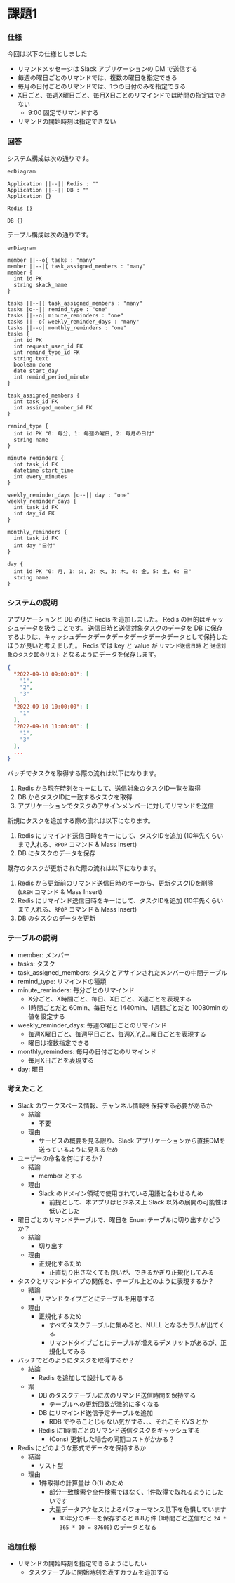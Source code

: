 # 課題1

### 仕様

今回は以下の仕様としました

- リマンドメッセージは Slack アプリケーションの DM で送信する
- 毎週の曜日ごとのリマンドでは、複数の曜日を指定できる
- 毎月の日付ごとのリマンドでは、1つの日付のみを指定できる
- X日ごと、毎週X曜日ごと、毎月X日ごとのリマインドでは時間の指定はできない
  - 9:00 固定でリマンドする
- リマンドの開始時刻は指定できない

### 回答

システム構成は次の通りです。

```mermaid
erDiagram

Application ||--|| Redis : ""
Application ||--|| DB : ""
Application {}

Redis {}

DB {}

```

テーブル構成は次の通りです。

```mermaid
erDiagram

member ||--o{ tasks : "many"
member ||--|{ task_assigned_members : "many"
member {
  int id PK
  string skack_name
}

tasks ||--|{ task_assigned_members : "many"
tasks |o--|| remind_type : "one"
tasks ||--o| minute_reminders : "one"
tasks ||--o{ weekly_reminder_days : "many"
tasks ||--o| monthly_reminders : "one"
tasks {
  int id PK
  int request_user_id FK
  int remind_type_id FK
  string text
  boolean done
  date start_day
  int remind_period_minute
}

task_assigned_members {
  int task_id FK
  int assinged_member_id FK 
}

remind_type {
  int id PK "0: 毎分, 1: 毎週の曜日, 2: 毎月の日付"
  string name
}

minute_reminders {
  int task_id FK
  datetime start_time
  int every_minutes
}

weekly_reminder_days |o--|| day : "one"
weekly_reminder_days {
  int task_id FK
  int day_id FK
}

monthly_reminders {
  int task_id FK
  int day "日付"
}

day {
  int id PK "0: 月, 1: 火, 2: 水, 3: 木, 4: 金, 5: 土, 6: 日"
  string name
}
```

### システムの説明

アプリケーションと DB の他に Redis を追加しました。 Redis の目的はキャッシュデータを扱うことです。 送信日時と送信対象タスクのデータを DB
に保存するよりは、キャッシュデータデータデータデータデータデータとして保持したほうが良いと考えました。 Redis では key と value が `リマンド送信日時`
と `送信対象のタスクIDのリスト` となるようにデータを保存します。

```json
{
  "2022-09-10 09:00:00": [
    "1",
    "2",
    "3"
  ],
  "2022-09-10 10:00:00": [
    "1"
  ],
  "2022-09-10 11:00:00": [
    "1",
    "3"
  ],
  ...
}
```

バッチでタスクを取得する際の流れは以下になります。

1. Redis から現在時刻をキーにして、送信対象のタスクID一覧を取得
2. DB からタスクIDに一致するタスクを取得
3. アプリケーションでタスクのアサインメンバーに対してリマンドを送信

新規にタスクを追加する際の流れは以下になります。

1. Redis にリマインド送信日時をキーにして、タスクIDを追加 (10年先くらいまで入れる、`RPOP` コマンド & Mass Insert)
2. DB にタスクのデータを保存

既存のタスクが更新された際の流れは以下になります。

1. Redis から更新前のリマンド送信日時のキーから、更新タスクIDを削除 (`LREM` コマンド & Mass Insert)
2. Redis にリマインド送信日時をキーにして、タスクIDを追加 (10年先くらいまで入れる、`RPOP` コマンド & Mass Insert)
3. DB のタスクのデータを更新

### テーブルの説明

- member: メンバー
- tasks: タスク
- task_assigned_members: タスクとアサインされたメンバーの中間テーブル
- remind_type: リマインドの種類
- minute_reminders: 毎分ごとのリマインド
  - X分ごと、X時間ごと、毎日、X日ごと、X週ごとを表現する
  - 1時間ごとだと 60min、毎日だと 1440min、1週間ごとだと 10080min の値を設定する
- weekly_reminder_days: 毎週の曜日ごとのリマインド
  - 毎週X曜日ごと、毎週平日ごと、毎週X,Y,Z...曜日ごとを表現する
  - 曜日は複数指定できる
- monthly_reminders: 毎月の日付ごとのリマインド
  - 毎月X日ごとを表現する
- day: 曜日

### 考えたこと

- Slack のワークスペース情報、チャンネル情報を保持する必要があるか
  - 結論
    - 不要
  - 理由
    - サービスの概要を見る限り、Slack アプリケーションから直接DMを送っているように見えるため
- ユーザーの命名を何にするか？
  - 結論
    - member とする
  - 理由
    - Slack のドメイン領域で使用されている用語と合わせるため
      - 前提として、本アプリはビジネス上 Slack 以外の展開の可能性は低いとした
- 曜日ごとのリマンドテーブルで、曜日を Enum テーブルに切り出すかどうか？
  - 結論
    - 切り出す
  - 理由
    - 正規化するため
      - 正直切り出さなくても良いが、できるかぎり正規化してみる
- タスクとリマンドタイプの関係を、テーブル上どのように表現するか？
  - 結論
    - リマンドタイプごとにテーブルを用意する
  - 理由
    - 正規化するため
      - すべてタスクテーブルに集めると、NULL となるカラムが出てくる
      - リマンドタイプごとにテーブルが増えるデメリットがあるが、正規化してみる
- バッチでどのようにタスクを取得するか？
  - 結論
    - Redis を追加して設計してみる
  - 案
    - DB のタスクテーブルに次のリマンド送信時間を保持する
      - テーブルへの更新回数が激的に多くなる
    - DB にリマインド送信予定テーブルを追加
      - RDB でやることじゃない気がする、、、それこそ KVS とか
    - Redis に1時間ごとのリマンド送信タスクをキャッシュする
      - (Cons) 更新した場合の同期コストがかかる？
- Redis にどのような形式でデータを保持するか
  - 結論
    - リスト型
  - 理由
    - 1件取得の計算量は O(1) のため
      - 部分一致検索や全件検索ではなく、1件取得で取れるようにしたいです
      - 大量データアクセスによるパフォーマンス低下を危惧しています
        - 10年分のキーを保存すると 8.8万件 (1時間ごと送信だと `24 * 365 * 10 = 87600`) のデータとなる

### 追加仕様

- リマンドの開始時刻を指定できるようにしたい
  - タスクテーブルに開始時刻を表すカラムを追加する

